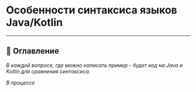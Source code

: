<!--suppress ALL -->
Особенности синтаксиса языков Java/Kotlin
========================
***

📖 Оглавление
------------------
*В каждой вопросе, где можно написать пример - будет код на Java и Kotlin для сравнения синтаксиса.*

*В процессе*